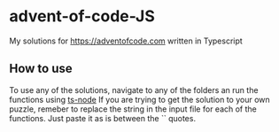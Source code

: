 # advent-of-code-JS
My solutions for https://adventofcode.com written in Typescript

## How to use
To use any of the solutions, navigate to any of the folders an run the functions using  [ts-node](https://github.com/TypeStrong/ts-node)
If you are trying to get the solution to your own puzzle, remeber to replace the string in the input file for each of the functions. Just paste it as is between the `` quotes.


